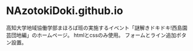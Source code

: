 # NAzotokiDoki.github.io
高知大学地域協働学部まほろば班の実施するイベント「謎解きドキドキ!西島園芸団地編」のホームページ。
htmlとcssのみ使用。
フォームとライン追加ボタン設置。
